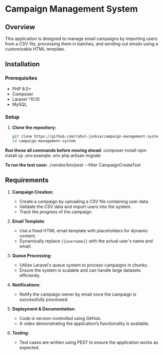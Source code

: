 # Campaign Management System

## Overview

This application is designed to manage email campaigns by importing users from a CSV file, processing them in batches, and sending out emails using a customizable HTML template.

## Installation

### Prerequisites

- PHP 8.0+
- Composer
- Laravel ^10.10
- MySQL 

### Setup

1. **Clone the repository:**

   ```bash
   git clone https://github.com/rahul-junkie/campaign-management-system.git
   cd campaign-management-system

**Run these all commands before moving ahead:**
   composer install
   npm install
   cp .env.example .env
   php artisan migrate

**To run the test case:**
    ./vendor/bin/pest --filter CampaignCreateTest


## Requirements

1. **Campaign Creation**:
   - Create a campaign by uploading a CSV file containing user data.
   - Validate the CSV data and import users into the system.
   - Track the progress of the campaign.

2. **Email Template**:
   - Use a fixed HTML email template with placeholders for dynamic content.
   - Dynamically replace `{{username}}` with the actual user's name and email.

3. **Queue Processing**:
   - Utilize Laravel's queue system to process campaigns in chunks.
   - Ensure the system is scalable and can handle large datasets efficiently.

4. **Notifications**:
   - Notify the campaign owner by email once the campaign is successfully processed.

5. **Deployment & Documentation**:
   - Code is version-controlled using GitHub.
   - A video demonstrating the application’s functionality is available.

6. **Testing**:
   - Test cases are written using PEST to ensure the application works as expected.
